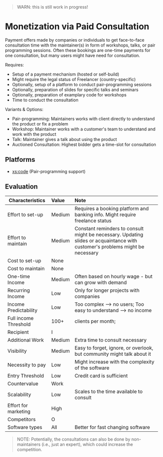 > WARN: this is still work in progress!

# Monetization via Paid Consultation

Payment offers made by companies or individuals to get face-to-face consultation time with the maintainer(s) in form of workshops, talks, or pair programming sessions.
Often these bookings are one-time payments for one consultation, but many users might have need for consultation.

Requires:
* Setup of a payment mechanism (hosted or self-build)
* Might require the legal status of Freelancer (country-specific)
* Optionally, setup of a platform to conduct pair-programming sessions
* Optionally, preparation of slides for specific talks and seminars
* Optionally, preparation of examplary code for workshops
* Time to conduct the consultation

Variants & Options:
* Pair-programming: Maintainers works with client directly to understand the product or fix a problem
* Workshop: Maintainer works with a customer's team to understand and work with the product
* Talk: Maintainer gives a talk about using the product
* Auctioned Consultation: Highest bidder gets a time-slot for consultation

## Platforms
* [xs:code](https://xscode.com/) (Pair-programming support)

## Evaluation

| Characteristics                   | Value  | Note |
| --------------------------------- |:------ |:---- |
| Effort to set-up                  | Medium | Requires a booking platform and banking info. Might require freelance status
| Effort to maintain                | Medium | Constant reminders to consult might be necessary. Updating slides or acquaintance with customer's problems might be necessary
| Cost to set-up                    | None   | 
| Cost to maintain                  | None   | 
| One-time Income                   | Medium | Often based on hourly wage - but can grow with demand
| Recurring Income                  | Low    | Only for longer projects with companies
| Income Predictability             | Low    | Too complex --> no users; Too easy to understand --> no income
| Full income Threshold             | 100+   | clients per month; 
| Recipient                         | I      | 
| Additional Work                   | Medium | Extra time to consult necessary
| Visibility                        | Medium | Easy to forget, ignore, or overlook, but community might talk about it
| Necessity to pay                  | Low    | Might increase with the complexity of the software
| Entry Threshold                   | Low    | Credit card is sufficient
| Countervalue                      | Work   | 
| Scalability                       | Low    | Scales to the time available to consult
| Effort for marketing              | High   | 
| Competitors                       | O      | 
| Software types                    | All    | Better for fast changing software

> NOTE: Potentially, the consultations can also be done by non-maintainers (i.e., just an expert), which could increase the competition.